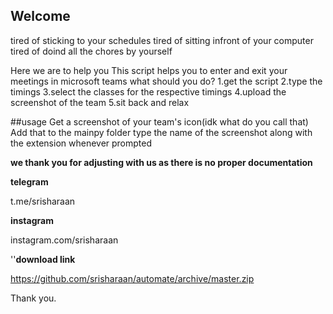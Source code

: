 ## Welcome 
tired of sticking to your schedules
tired of sitting infront of your computer
tired of doind all the chores by yourself

Here we are to help you
This script helps you to enter and exit your meetings in microsoft teams
what should you do?
1.get the script
2.type the timings
3.select the classes for the respective timings
4.upload the screenshot of the team
5.sit back and relax



##usage
Get a screenshot of your team's icon(idk what do you call that)
Add that to the mainpy folder
type the name of the screenshot along with the extension whenever prompted

**we thank you for adjusting with us as there is no proper documentation**


**telegram**

t.me/srisharaan

**instagram**

instagram.com/srisharaan



''**download link**

https://github.com/srisharaan/automate/archive/master.zip





Thank you.
